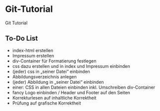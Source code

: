 # Git-Tutorial
Git Tutorial

## To-Do List
- index-html erstellen
- Impressum erstellen
- div-Container für Formatierung festlegen
- css dazu erstellen und in index und Impressum einbinden
- (jeder) css in „seiner Datei“ einbinden
- Abbildungsverzeichnis anlegen
- (jeder) Abbildung in „seiner Datei“ einbinden
- einer: CSS in allen Dateien einbinden inkl. Umschreiben div-Container
- fancy Logo einbinden / Header und Footer auf den Seiten
- Korrekturlesen auf inhaltliche Korrektheit
- Prüfung auf grafische Korrektheit 
